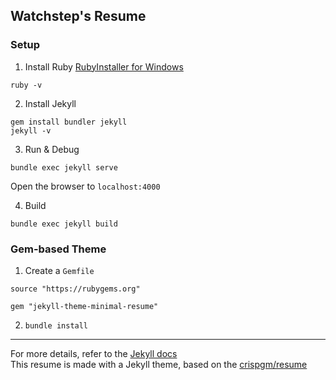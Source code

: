 ## Watchstep's Resume 

### Setup
1. Install Ruby
[RubyInstaller for Windows](https://rubyinstaller.org/downloads/)
```
ruby -v
```

2. Install Jekyll
```
gem install bundler jekyll
jekyll -v
```

3. Run & Debug 
```
bundle exec jekyll serve
```
Open the browser to `localhost:4000`

4. Build
```
bundle exec jekyll build
```
### Gem-based Theme
1. Create a `Gemfile`
```
source "https://rubygems.org"

gem "jekyll-theme-minimal-resume"
```

2. `bundle install`

---
For more details, refer to the [Jekyll docs](https://jekyllrb.com/docs/) </br>
This resume is made with a Jekyll theme, based on the [crispgm/resume](https://github.com/crispgm/resume/tree/master)
